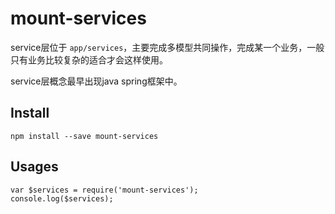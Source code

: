 # mount-services

 service层位于 `app/services`，主要完成多模型共同操作，完成某一个业务，一般只有业务比较复杂的适合才会这样使用。
 
 service层概念最早出现java spring框架中。

## Install

    npm install --save mount-services

## Usages

```
var $services = require('mount-services');
console.log($services);
```